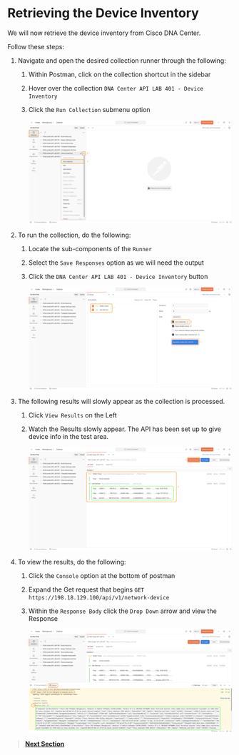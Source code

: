 # Retrieving the Device Inventory

We will now retrieve the device inventory from  Cisco DNA Center.

Follow these steps:

1. Navigate and open the desired collection runner through the following:

   1. Within Postman, click on the collection shortcut in the sidebar
   2. Hover over the collection `DNA Center API LAB 401 - Device Inventory`
   3. Click the `Run Collection` submenu option

      ![json](./images/Postman-Collection-DeviceInventory.png?raw=true "Import JSON")

2. To run the collection, do the following:

   1. Locate the sub-components of the `Runner`
   2. Select the `Save Responses` option as we will need the output
   3. Click  the `DNA Center API LAB 401 - Device Inventory` button

      ![json](./images/Postman-Collection-DeviceInventory-Runner.png?raw=true "Import JSON")

3. The following results will slowly appear as the collection is processed.

   1. Click `View Results` on the Left
   2. Watch the Results slowly appear. The API has been set up to give device info in the test area.

      ![json](./images/Postman-Collection-DeviceInventory-Summary.png?raw=true "Import JSON")

5. To view the results, do the following:

   1. Click the `Console` option at the bottom of postman
   2. Expand the Get request that begins `GET https://198.18.129.100/api/v1/network-device` 
   3. Within the `Response Body` click the `Drop Down` arrow and view the Response

      ![json](./images/Postman-Collection-DeviceInventory-Console.png?raw=true "Import JSON")

> [**Next Section**](03-summary.md)